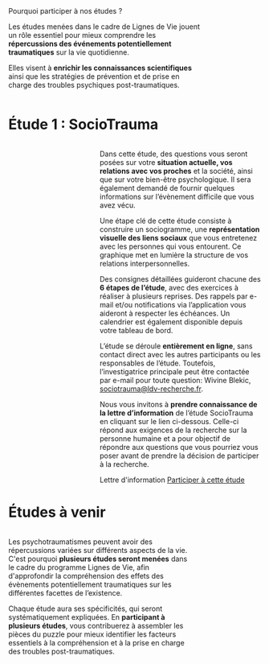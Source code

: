 <div class="banner">
    <div class="title">Pourquoi participer à nos études ?</div>
    <div class="intro columns">
        <div style="flex: 4;">
            <p>Les études menées dans le cadre de Lignes de Vie jouent un rôle essentiel pour mieux comprendre les <b>répercussions des événements potentiellement traumatiques</b> sur la vie quotidienne.
            <p>Elles visent à <b>enrichir les connaissances scientifiques</b> ainsi que les stratégies de prévention et de prise en charge des troubles psychiques post-traumatiques.
        </div>
        <img src="{{ ASSET ../assets/pictures/cn2r.webp }}" style="flex: 1;" alt="" />
    </div>
</div>

# Étude 1 : SocioTrauma

<div class="columns">
    <img src="{{ ASSET ../assets/pictures/sociotrauma.webp }}" style="flex: 1;" alt="" />
    <div style="flex: 2;">
        <p>Dans cette étude, des questions vous seront posées sur votre <b>situation actuelle, vos relations avec vos proches</b> et la société, ainsi que sur votre bien-être psychologique. Il sera également demandé de fournir quelques informations sur l’évènement difficile que vous avez vécu.
        <p>Une étape clé de cette étude consiste à construire un sociogramme, une <b>représentation visuelle des liens sociaux</b> que vous entretenez avec les personnes qui vous entourent. Ce graphique met en lumière la structure de vos relations interpersonnelles.
        <p>Des consignes détaillées guideront chacune des <b>6 étapes de l’étude</b>, avec des exercices à réaliser à plusieurs reprises. Des rappels par e-mail et/ou notifications via l’application vous aideront à respecter les échéances. Un calendrier est également disponible depuis votre tableau de bord.
        <p>L’étude se déroule <b>entièrement en ligne</b>, sans contact direct avec les autres participants ou les responsables de l’étude. Toutefois, l’investigatrice principale peut être contactée par e-mail pour toute question: Wivine Blekic, <a href="mailto:sociotrauma@ldv-recherche.fr">sociotrauma@ldv-recherche.fr</a>.
        <p>Nous vous invitons à <b>prendre connaissance de la lettre d’information</b> de l’étude SocioTrauma en cliquant sur le lien ci-dessous. Celle-ci répond aux exigences de la recherche sur la personne humaine et a pour objectif de répondre aux questions que vous pourriez vous poser avant de prendre la décision de participer à la recherche.
        <div class="actions">
            <a class="disabled">Lettre d'information</a>
            <a href="http://localhost:8890/sociotrauma">Participer à cette étude</a>
        </div>
    </div>
</div>

# Études à venir

<div class="columns">
    <div style="flex: 3;">
        <p>Les psychotraumatismes peuvent avoir des répercussions variées sur différents aspects de la vie. C'est pourquoi <b>plusieurs études seront menées</b> dans le cadre du programme Lignes de Vie, afin d'approfondir la compréhension des effets des évènements potentiellement traumatiques sur les différentes facettes de l’existence.
        <p>Chaque étude aura ses spécificités, qui seront systématiquement expliquées. En <b>participant à plusieurs études</b>, vous contribuerez à assembler les pièces du puzzle pour mieux identifier les facteurs essentiels à la compréhension et à la prise en charge des troubles post-traumatiques.
    </div>
    <img src="{{ ASSET ../assets/pictures/kezako.webp }}" style="flex: 1;" alt="" />
</div>
